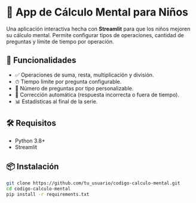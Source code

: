 # 🧠 App de Cálculo Mental para Niños

Una aplicación interactiva hecha con **Streamlit** para que los niños mejoren su cálculo mental. Permite configurar tipos de operaciones, cantidad de preguntas y límite de tiempo por operación.

## 🚀 Funcionalidades

- ✅ Operaciones de suma, resta, multiplicación y división.
- ⏱ Tiempo límite por pregunta configurable.
- 🔢 Número de preguntas por tipo personalizable.
- 🔄 Corrección automática (respuesta incorrecta o fuera de tiempo).
- 📊 Estadísticas al final de la serie.

## 🛠 Requisitos

- Python 3.8+
- Streamlit

## 📦 Instalación

```bash
git clone https://github.com/tu_usuario/codigo-calculo-mental.git
cd codigo-calculo-mental
pip install -r requirements.txt
